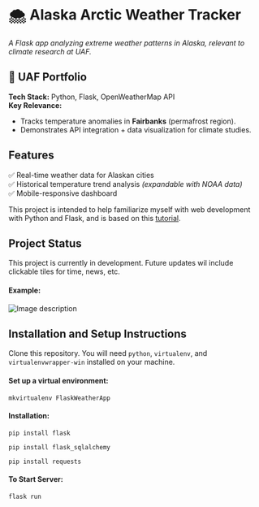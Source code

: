 # 🌨️ Alaska Arctic Weather Tracker  
*A Flask app analyzing extreme weather patterns in Alaska, relevant to climate research at UAF.*  

## 🎯 UAF Portfolio  
**Tech Stack:** Python, Flask, OpenWeatherMap API  
**Key Relevance:**  
- Tracks temperature anomalies in **Fairbanks** (permafrost region).  
- Demonstrates API integration + data visualization for climate studies.  

## Features  
✅ Real-time weather data for Alaskan cities  
✅ Historical temperature trend analysis *(expandable with NOAA data)*  
✅ Mobile-responsive dashboard  


This project is intended to help familiarize myself with web development with Python and Flask, and is based on this [tutorial](https://www.youtube.com/watch?v=lWA0GgUN8kg).

## Project Status
This project is currently in development. Future updates wil include clickable tiles for time, news, etc.

#### Example:   
![Image description](https://github.com/jkaethee/Flask-Weather-App/blob/master/images/weather%20app.PNG)

## Installation and Setup Instructions

Clone this repository. You will need `python`, `virtualenv`, and `virtualenvwrapper-win` installed on your machine.

#### Set up a virtual environment:

`mkvirtualenv FlaskWeatherApp`

#### Installation:

`pip install flask`

`pip install flask_sqlalchemy`

`pip install requests`   

#### To Start Server:

`flask run`  
